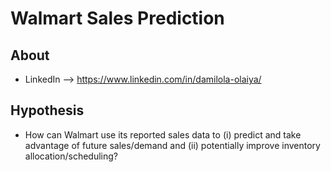 # Walmart Sales Prediction
## About
- LinkedIn --> https://www.linkedin.com/in/damilola-olaiya/

## Hypothesis
- How can Walmart use its reported sales data to (i) predict and take advantage of future
sales/demand and (ii) potentially improve inventory allocation/scheduling?
